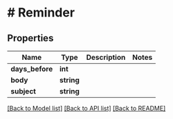 # # Reminder

## Properties

Name | Type | Description | Notes
------------ | ------------- | ------------- | -------------
**days_before** | **int** |  |
**body** | **string** |  |
**subject** | **string** |  |

[[Back to Model list]](../../README.md#models) [[Back to API list]](../../README.md#endpoints) [[Back to README]](../../README.md)
